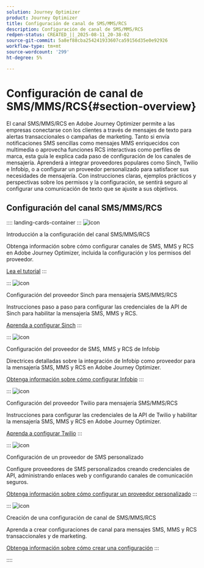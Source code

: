 ```yaml
---
solution: Journey Optimizer
product: Journey Optimizer
title: Configuración de canal de SMS/MMS/RCS
description: Configuración de canal de SMS/MMS/RCS
redpen-status: CREATED_||_2025-08-11_20-38-02
source-git-commit: 5a8ef88cba254241933607ca59156d35e0e92926
workflow-type: tm+mt
source-wordcount: '299'
ht-degree: 5%

---
```



# Configuración de canal de SMS/MMS/RCS{#section-overview}

El canal SMS/MMS/RCS en Adobe Journey Optimizer permite a las empresas conectarse con los clientes a través de mensajes de texto para alertas transaccionales o campañas de marketing. Tanto si envía notificaciones SMS sencillas como mensajes MMS enriquecidos con multimedia o aprovecha funciones RCS interactivas como perfiles de marca, esta guía le explica cada paso de configuración de los canales de mensajería. Aprenderá a integrar proveedores populares como Sinch, Twilio e Infobip, o a configurar un proveedor personalizado para satisfacer sus necesidades de mensajería. Con instrucciones claras, ejemplos prácticos y perspectivas sobre los permisos y la configuración, se sentirá seguro al configurar una comunicación de texto que se ajuste a sus objetivos.

## Configuración del canal SMS/MMS/RCS

:::: landing-cards-container
:::
![icon](https://cdn.experienceleague.adobe.com/icons/circle-play.svg)

Introducción a la configuración del canal SMS/MMS/RCS

Obtenga información sobre cómo configurar canales de SMS, MMS y RCS en Adobe Journey Optimizer, incluida la configuración y los permisos del proveedor.

[Lea el tutorial](../using/sms/sms-configuration.md)
:::

:::
![icon](https://cdn.experienceleague.adobe.com/icons/puzzle-piece.svg)

Configuración del proveedor Sinch para mensajería SMS/MMS/RCS

Instrucciones paso a paso para configurar las credenciales de la API de Sinch para habilitar la mensajería SMS, MMS y RCS.

[Aprenda a configurar Sinch](../using/sms/sms-configuration-sinch.md)
:::

:::
![icon](https://cdn.experienceleague.adobe.com/icons/puzzle-piece.svg)

Configuración del proveedor de SMS, MMS y RCS de Infobip

Directrices detalladas sobre la integración de Infobip como proveedor para la mensajería SMS, MMS y RCS en Adobe Journey Optimizer.

[Obtenga información sobre cómo configurar Infobip](../using/sms/sms-configuration-infobip.md)
:::

:::
![icon](https://cdn.experienceleague.adobe.com/icons/puzzle-piece.svg)

Configuración del proveedor Twilio para mensajería SMS/MMS/RCS

Instrucciones para configurar las credenciales de la API de Twilio y habilitar la mensajería SMS, MMS y RCS en Adobe Journey Optimizer.

[Aprenda a configurar Twilio](../using/sms/sms-configuration-twilio.md)
:::

:::
![icon](https://cdn.experienceleague.adobe.com/icons/code-branch.svg)

Configuración de un proveedor de SMS personalizado

Configure proveedores de SMS personalizados creando credenciales de API, administrando enlaces web y configurando canales de comunicación seguros.

[Obtenga información sobre cómo configurar un proveedor personalizado](../using/sms/sms-configuration-custom.md)
:::

:::
![icon](https://cdn.experienceleague.adobe.com/icons/gear.svg)

Creación de una configuración de canal de SMS/MMS/RCS

Aprenda a crear configuraciones de canal para mensajes SMS, MMS y RCS transaccionales y de marketing.

[Obtenga información sobre cómo crear una configuración](../using/sms/sms-configuration-surface.md)
:::

::::
